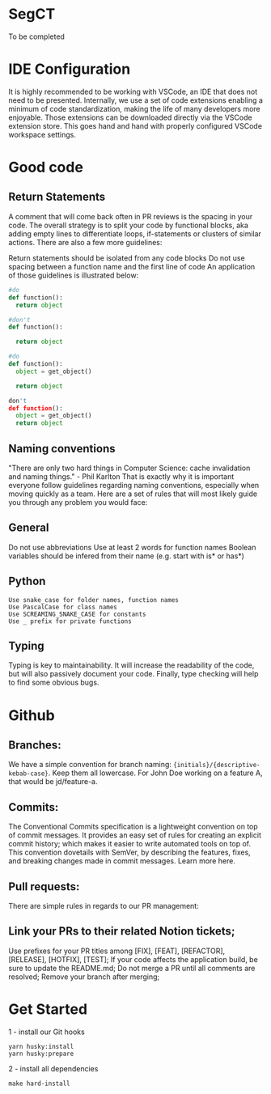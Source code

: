 # SegCT

To be completed

# IDE Configuration

It is highly recommended to be working with VSCode, an IDE that does not need to be presented. Internally, we use a set of code extensions enabling a minimum of code standardization, making the life of many developers more enjoyable. Those extensions can be downloaded directly via the VSCode extension store. This goes hand and hand with properly configured VSCode workspace settings.

# Good code

## Return Statements

A comment that will come back often in PR reviews is the spacing in your code. The overall strategy is to split your code by functional blocks, aka adding empty lines to differentiate loops, if-statements or clusters of similar actions. There are also a few more guidelines:

Return statements should be isolated from any code blocks
Do not use spacing between a function name and the first line of code
An application of those guidelines is illustrated below:

```python
#do
def function():
  return object

#don't
def function():

  return object

#do
def function():
  object = get_object()

  return object

don't
def function():
  object = get_object()
  return object
```

## Naming conventions

"There are only two hard things in Computer Science: cache invalidation and naming things." - Phil Karlton
That is exactly why it is important everyone follow guidelines regarding naming conventions, especially when moving quickly as a team. Here are a set of rules that will most likely guide you through any problem you would face:

## General

Do not use abbreviations
Use at least 2 words for function names
Boolean variables should be infered from their name (e.g. start with is* or has*)

## Python

```
Use snake_case for folder names, function names
Use PascalCase for class names
Use SCREAMING_SNAKE_CASE for constants
Use _ prefix for private functions
```

## Typing

Typing is key to maintainability. It will increase the readability of the code, but will also passively document your code. Finally, type checking will help to find some obvious bugs.

# Github

## Branches:

We have a simple convention for branch naming: `{initials}/{descriptive-kebab-case}`. Keep them all lowercase. For John Doe working on a feature A, that would be jd/feature-a.

## Commits:

The Conventional Commits specification is a lightweight convention on top of commit messages. It provides an easy set of rules for creating an explicit commit history; which makes it easier to write automated tools on top of. This convention dovetails with SemVer, by describing the features, fixes, and breaking changes made in commit messages. Learn more here.

## Pull requests:

There are simple rules in regards to our PR management:

## Link your PRs to their related Notion tickets;

Use prefixes for your PR titles among [FIX], [FEAT], [REFACTOR], [RELEASE], [HOTFIX], [TEST];
If your code affects the application build, be sure to update the README.md;
Do not merge a PR until all comments are resolved;
Remove your branch after merging;

# Get Started

1 - install our Git hooks

```
yarn husky:install
yarn husky:prepare
```

2 - install all dependencies

```
make hard-install
```

